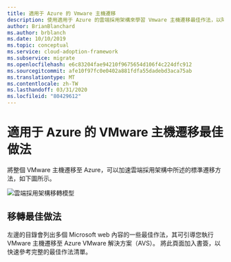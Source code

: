 ```yaml
---
title: 適用于 Azure 的 Vmware 主機遷移
description: 使用適用于 Azure 的雲端採用架構來學習 Vmware 主機遷移最佳作法，以降低複雜度並將遷移程式標準化。
author: BrianBlanchard
ms.author: brblanch
ms.date: 10/10/2019
ms.topic: conceptual
ms.service: cloud-adoption-framework
ms.subservice: migrate
ms.openlocfilehash: e6c83204fae94210f9675654d106f4c224dfc912
ms.sourcegitcommit: afe10f97fc0e0402a881fdfa55dadebd3aca75ab
ms.translationtype: MT
ms.contentlocale: zh-TW
ms.lasthandoff: 03/31/2020
ms.locfileid: "80429612"
---
```

# <a name="vmware-host-migration-best-practices-for-azure"></a>適用于 Azure 的 VMware 主機遷移最佳做法

將整個 VMware 主機遷移至 Azure，可以加速雲端採用架構中所述的標準遷移方法，如下圖所示。

![雲端採用架構移轉模型](../../_images/migrate/methodology.png)

## <a name="migration-best-practices"></a>移轉最佳做法

左邊的目錄會列出多個 Microsoft web 內容的一些最佳作法，其可引導您執行 VMware 主機遷移至 Azure VMware 解決方案（AVS）。 將此頁面加入書簽，以快速參考完整的最佳作法清單。
